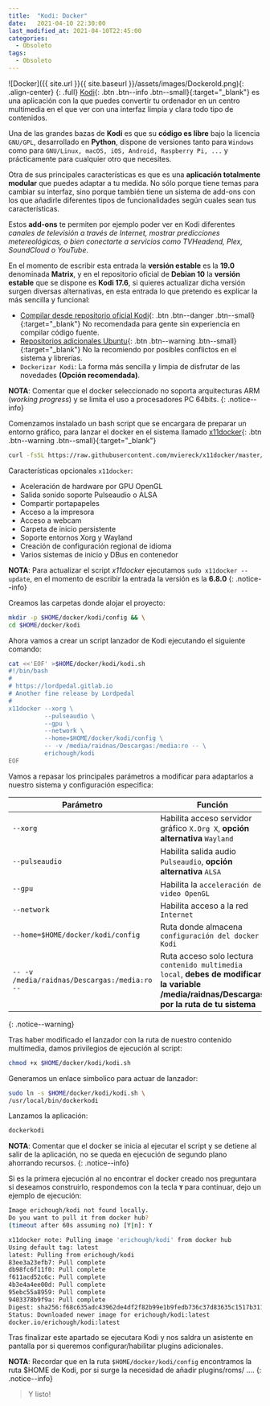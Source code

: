 ```yaml
---
title:  "Kodi: Docker" 
date:   2021-04-10 22:30:00
last_modified_at: 2021-04-10T22:45:00
categories:
  - Obsoleto
tags:
  - Obsoleto
---
```


![Docker]({{ site.url }}{{ site.baseurl }}/assets/images/Dockerold.png){: .align-center}
{: .full}
[Kodi](https://kodi.tv/){: .btn .btn--info .btn--small}{:target="_blank"} es una aplicación con la que puedes convertir tu ordenador en un centro multimedia en el que ver con una interfaz limpia y clara todo tipo de contenidos.

Una de las grandes bazas de **Kodi** es que su **código es libre** bajo la licencia `GNU/GPL`, desarrollado en **Python**, dispone de versiones tanto para `Windows` como para `GNU/Linux, macOS, iOS, Android, Raspberry Pi, ...` y prácticamente para cualquier otro que necesites.

Otra de sus principales características es que es una **aplicación totalmente modular** que puedes adaptar a tu medida. No sólo porque tiene temas para cambiar su interfaz, sino porque también tiene un sistema de add-ons con los que añadirle diferentes tipos de funcionalidades según cuales sean tus características. 

Estos **add-ons** te permiten por ejemplo poder ver en Kodi diferentes *canales de televisión a través de Internet, mostrar predicciones metereológicas, o bien conectarte a servicios como TVHeadend, Plex, SoundCloud o YouTube*.

En el momento de escribir esta entrada la **versión estable** es la **19.0** denominada **Matrix**, y en el repositorio oficial de **Debian 10** la **versión estable** que se dispone es **Kodi 17.6**, si quieres actualizar dicha versión surgen diversas alternativas, en esta entrada lo que pretendo es explicar la más sencilla y funcional:

 * [Compilar desde repositorio oficial Kodi](https://github.com/xbmc/xbmc/blob/master/docs/README.Linux.md){: .btn .btn--danger .btn--small}{:target="_blank"} No recomendada para gente sin experiencia en compilar código fuente.
 * [Repositorios adicionales Ubuntu](https://kodi.wiki/view/HOW-TO:Install_Kodi_for_Linux#Installing_Kodi_on_Ubuntu-based_distributions){: .btn .btn--warning .btn--small}{:target="_blank"} No la recomiendo por posibles conflictos en el sistema y librerías.
 * `Dockerizar Kodi`: La forma más sencilla y limpia de disfrutar de las novedades **(Opción recomendada)**. 

**NOTA**: Comentar que el docker seleccionado no soporta arquitecturas ARM (*working progress*) y se limita el uso a procesadores PC 64bits.
{: .notice--info}

Comenzamos instalado un bash script que se encargara de preparar un entorno gráfico, para lanzar el docker en el sistema llamado [x11docker](https://github.com/mviereck/x11docker/){: .btn .btn--warning .btn--small}{:target="_blank"}

```bash
curl -fsSL https://raw.githubusercontent.com/mviereck/x11docker/master/x11docker | sudo bash -s -- --update
```

Características opcionales `x11docker`:
 * Aceleración de hardware por GPU OpenGL
 * Salida sonido soporte Pulseaudio o ALSA
 * Compartir portapapeles
 * Acceso a la impresora
 * Acceso a webcam
 * Carpeta de inicio persistente
 * Soporte entornos Xorg y Wayland
 * Creación de configuración regional de idioma
 * Varios sistemas de inicio y DBus en contenedor

**NOTA**: Para actualizar el script *x11docker* ejecutamos `sudo x11docker --update`, en el momento de escribir la entrada la versión es la **6.8.0**
{: .notice--info}

Creamos las carpetas donde alojar el proyecto:

```bash
mkdir -p $HOME/docker/kodi/config && \
cd $HOME/docker/kodi
```

Ahora vamos a crear un script lanzador de Kodi ejecutando el siguiente comando:

```bash
cat <<'EOF' >$HOME/docker/kodi/kodi.sh
#!/bin/bash
#
# https://lordpedal.gitlab.io
# Another fine release by Lordpedal
#
x11docker --xorg \
          --pulseaudio \
          --gpu \
          --network \
          --home=$HOME/docker/kodi/config \
          -- -v /media/raidnas/Descargas:/media:ro -- \
          erichough/kodi
EOF
```

Vamos a repasar los principales parámetros a modificar para adaptarlos a nuestro sistema y configuración especifica:

| Parámetro | Función |
| ------ | ------ |
| `--xorg` | Habilita acceso servidor gráfico `X.Org X`, **opción alternativa** `Wayland` |
| `--pulseaudio` | Habilita salida audio `Pulseaudio`, **opción alternativa** `ALSA` |
| `--gpu` | Habilita la `acceleración de video OpenGL` |
| `--network` | Habilita acceso a la red `Internet` |
| `--home=$HOME/docker/kodi/config` | Ruta donde almacena `configuración del docker Kodi` |
| `-- -v /media/raidnas/Descargas:/media:ro --` | Ruta acceso solo lectura `contenido multimedia local`, **debes de modificar la variable /media/raidnas/Descargas por la ruta de tu sistema** |
{: .notice--warning}

Tras haber modificado el lanzador con la ruta de nuestro contenido multimedia, damos privilegios de ejecución al script:

```bash
chmod +x $HOME/docker/kodi/kodi.sh
```

Generamos un enlace simbolico para actuar de lanzador:

```bash
sudo ln -s $HOME/docker/kodi/kodi.sh \
/usr/local/bin/dockerkodi
```

Lanzamos la aplicación:

```bash
dockerkodi
```

**NOTA**: Comentar que el docker se inicia al ejecutar el script y se detiene al salir de la aplicación, no se queda en ejecución de segundo plano ahorrando recursos.
{: .notice--info}

Si es la primera ejecución al no encontrar el docker creado nos preguntara si deseamos construirlo, respondemos con la tecla **`Y`** para continuar, dejo un ejemplo de ejecución:

```bash
Image erichough/kodi not found locally.
Do you want to pull it from docker hub?
(timeout after 60s assuming no) [Y|n]: Y

x11docker note: Pulling image 'erichough/kodi' from docker hub
Using default tag: latest
latest: Pulling from erichough/kodi
83ee3a23efb7: Pull complete
db98fc6f11f0: Pull complete
f611acd52c6c: Pull complete
4b3e4a4ee00d: Pull complete
95ebc55a8959: Pull complete
9403378b9f9a: Pull complete
Digest: sha256:f68c635adc43962de4df2f82b99e1b9fedb736c37d83635c1517b31169ad5ec9
Status: Downloaded newer image for erichough/kodi:latest
docker.io/erichough/kodi:latest
```

Tras finalizar este apartado se ejecutara Kodi y nos saldra un asistente en pantalla por si queremos configurar/habilitar plugins adicionales.

**NOTA**: Recordar que en la ruta `$HOME/docker/kodi/config` encontramos la ruta $HOME de Kodi, por si surge la necesidad de añadir plugins/roms/ ....
{: .notice--info}

> Y listo!
